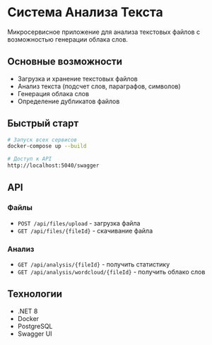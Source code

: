 # Система Анализа Текста

Микросервисное приложение для анализа текстовых файлов с возможностью генерации облака слов.

## Основные возможности

- Загрузка и хранение текстовых файлов
- Анализ текста (подсчет слов, параграфов, символов)
- Генерация облака слов
- Определение дубликатов файлов

## Быстрый старт

```bash
# Запуск всех сервисов
docker-compose up --build

# Доступ к API
http://localhost:5040/swagger
```

## API

### Файлы
- `POST /api/files/upload` - загрузка файла
- `GET /api/files/{fileId}` - скачивание файла

### Анализ
- `GET /api/analysis/{fileId}` - получить статистику
- `GET /api/analysis/wordcloud/{fileId}` - получить облако слов

## Технологии

- .NET 8
- Docker
- PostgreSQL
- Swagger UI
